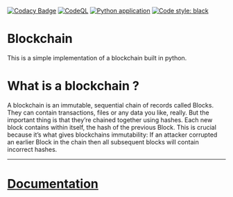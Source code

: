 [![Codacy Badge](https://api.codacy.com/project/badge/Grade/5cdaffc6cc8347dfa2e6a5c33b12a9c4)](https://app.codacy.com/gh/theredditbandit/Blockchain?utm_source=github.com&utm_medium=referral&utm_content=theredditbandit/Blockchain&utm_campaign=Badge_Grade_Settings)
[![CodeQL](https://github.com/theredditbandit/Blockchain/actions/workflows/codeql.yml/badge.svg)](https://github.com/theredditbandit/Blockchain/actions/workflows/codeql.yml)
[![Python application](https://github.com/theredditbandit/Blockchain/actions/workflows/python-app.yml/badge.svg)](https://github.com/theredditbandit/Blockchain/actions/workflows/python-app.yml)
[![Code style: black](https://img.shields.io/badge/code%20style-black-000000.svg)](https://github.com/psf/black)
# Blockchain

This is a simple implementation of a blockchain built in python.

# What is a blockchain ?
A blockchain is an immutable, sequential chain of records called Blocks. They can contain transactions, files or any data you like, really. But the important thing is that they’re chained together using hashes.
Each new block contains within itself, the hash of the previous Block. This is crucial because it’s what gives blockchains immutability: If an attacker corrupted an earlier Block in the chain then all subsequent blocks will contain incorrect hashes.


---

# [Documentation](Docs/documentation.md)
